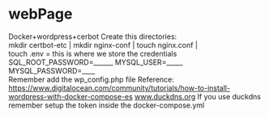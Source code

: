 # webPage
Docker+wordpress+cerbot 
Create this directories:  
mkdir certbot-etc | mkdir nginx-conf |  touch  nginx.conf |  
touch .env = this is where we store the credentials 
SQL_ROOT_PASSWORD=______ 
MYSQL_USER=_____ 
MYSQL_PASSWORD=____  
Remember add the wp_config.php file 
Reference: https://www.digitalocean.com/community/tutorials/how-to-install-wordpress-with-docker-compose-es
www.duckdns.org
If you use duckdns remember setup the token inside the docker-compose.yml
